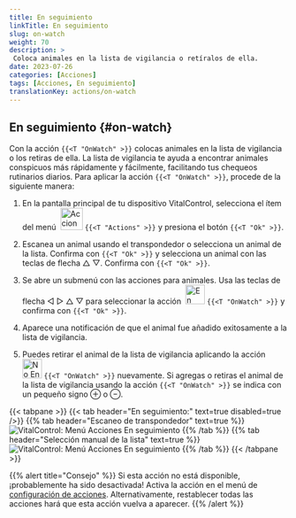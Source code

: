 ```yaml
---
title: En seguimiento
linkTitle: En seguimiento
slug: on-watch
weight: 70
description: >
 Coloca animales en la lista de vigilancia o retíralos de ella.
date: 2023-07-26
categories: [Acciones]
tags: [Acciones, En seguimiento]
translationKey: actions/on-watch
---
```


## En seguimiento {#on-watch}

Con la acción `{{<T "OnWatch" >}}` colocas animales en la lista de vigilancia o los retiras de ella. La lista de vigilancia te ayuda a encontrar animales conspicuos más rápidamente y fácilmente, facilitando tus chequeos rutinarios diarios. Para aplicar la acción `{{<T "OnWatch" >}}`, procede de la siguiente manera:

1. En la pantalla principal de tu dispositivo VitalControl, selecciona el ítem del menú &nbsp;<img src="/icons/actions.svg" width="40" align="bottom" alt="Acciones" /> `{{<T "Actions" >}}` y presiona el botón `{{<T "Ok" >}}`.

2. Escanea un animal usando el transpondedor o selecciona un animal de la lista. Confirma con `{{<T "Ok" >}}` y selecciona un animal con las teclas de flecha △ ▽. Confirma con `{{<T "Ok" >}}`.

3. Se abre un submenú con las acciones para animales. Usa las teclas de flecha ◁ ▷ △ ▽ para seleccionar la acción &nbsp;<img src="/icons/actions/on-watch.svg" width="35" align="bottom" alt="En seguimiento" /> `{{<T "OnWatch" >}}` y confirma con `{{<T "Ok" >}}`.

4. Aparece una notificación de que el animal fue añadido exitosamente a la lista de vigilancia.

5. Puedes retirar el animal de la lista de vigilancia aplicando la acción &nbsp;<img src="/icons/actions/on-watch-minus.svg" width="35" align="bottom" alt="No En seguimiento" />  `{{<T "OnWatch" >}}` nuevamente. Si agregas o retiras el animal de la lista de vigilancia usando la acción `{{<T "OnWatch" >}}` se indica con un pequeño signo ⊕ o ⊖.

{{< tabpane >}}
{{< tab header="En seguimiento:" text=true disabled=true />}}
{{% tab header="Escaneo de transpondedor" text=true %}}
![VitalControl: Menú Acciones En seguimiento](../images/onwatch-scan.png "En seguimiento")
{{% /tab %}}
{{% tab header="Selección manual de la lista" text=true %}}
![VitalControl: Menú Acciones En seguimiento](../images/onwatch.png "En seguimiento")
{{% /tab %}}
{{< /tabpane >}}

{{% alert title="Consejo" %}}
Si esta acción no está disponible, ¡probablemente ha sido desactivada! Activa la acción en el menú de [configuración de acciones](/es/docs/actions/setting/). Alternativamente, restablecer todas las acciones hará que esta acción vuelva a aparecer.
{{% /alert %}}
